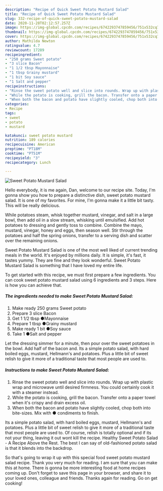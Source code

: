 ```yaml
---
description: "Recipe of Quick Sweet Potato Mustard Salad"
title: "Recipe of Quick Sweet Potato Mustard Salad"
slug: 332-recipe-of-quick-sweet-potato-mustard-salad
date: 2020-11-28T02:12:57.257Z
image: https://img-global.cpcdn.com/recipes/6742293747859456/751x532cq70/sweet-potato-mustard-salad-recipe-main-photo.jpg
thumbnail: https://img-global.cpcdn.com/recipes/6742293747859456/751x532cq70/sweet-potato-mustard-salad-recipe-main-photo.jpg
cover: https://img-global.cpcdn.com/recipes/6742293747859456/751x532cq70/sweet-potato-mustard-salad-recipe-main-photo.jpg
author: Mathilda Newton
ratingvalue: 4.7
reviewcount: 17289
recipeingredient:
- "250 grams Sweet potato"
- "3 slice Bacon"
- "1 1/2 tbsp Mayonnaise"
- "1 tbsp Grainy mustard"
- "1 bit Soy sauce"
- "1 Salt and pepper"
recipeinstructions:
- "Rinse the sweet potato well and slice into rounds. Wrap up with plastic wrap and microwave until desired firmness. You could certainly cook it with a steamer instead."
- "While the potato is cooking, grill the bacon. Transfer onto a paper towel when it&#39;s crispy and drain excess oil."
- "When both the bacon and potato have slightly cooled, chop both into bite-sizes. Mix with ● condiments to finish."
categories:
- Recipe
tags:
- sweet
- potato
- mustard

katakunci: sweet potato mustard 
nutrition: 189 calories
recipecuisine: American
preptime: "PT18M"
cooktime: "PT51M"
recipeyield: "3"
recipecategory: Lunch

---
```



![Sweet Potato Mustard Salad](https://img-global.cpcdn.com/recipes/6742293747859456/751x532cq70/sweet-potato-mustard-salad-recipe-main-photo.jpg)

Hello everybody, it is me again, Dan, welcome to our recipe site. Today, I'm gonna show you how to prepare a distinctive dish, sweet potato mustard salad. It is one of my favorites. For mine, I'm gonna make it a little bit tasty. This will be really delicious.

While potatoes steam, whisk together mustard, vinegar, and salt in a large bowl, then add oil in a slow stream, whisking until emulsified. Add hot potatoes to dressing and gently toss to combine. Combine the mayo, mustard, vinegar, honey and eggs, then season well. Stir through the potatoes and half the spring onions, transfer to a serving dish and scatter over the remaining onions.

Sweet Potato Mustard Salad is one of the most well liked of current trending meals in the world. It's enjoyed by millions daily. It is simple, it's fast, it tastes yummy. They are fine and they look wonderful. Sweet Potato Mustard Salad is something that I have loved my entire life.


To get started with this recipe, we must first prepare a few ingredients. You can cook sweet potato mustard salad using 6 ingredients and 3 steps. Here is how you can achieve that.

<!--inarticleads1-->

##### The ingredients needed to make Sweet Potato Mustard Salad:

1. Make ready 250 grams Sweet potato
1. Prepare 3 slice Bacon
1. Get 1 1/2 tbsp ●Mayonnaise
1. Prepare 1 tbsp ●Grainy mustard
1. Make ready 1 bit ●Soy sauce
1. Take 1 ●Salt and pepper


Let the dressing simmer for a minute, then pour over the sweet potatoes in the bowl. Add half of the bacon and. Its a simple potato salad, with hard boiled eggs, mustard, Hellmann&#39;s and potatoes. Plus a little bit of sweet relish to give it more of a traditional taste that most people are used to. 

<!--inarticleads2-->

##### Instructions to make Sweet Potato Mustard Salad:

1. Rinse the sweet potato well and slice into rounds. Wrap up with plastic wrap and microwave until desired firmness. You could certainly cook it with a steamer instead.
1. While the potato is cooking, grill the bacon. Transfer onto a paper towel when it&#39;s crispy and drain excess oil.
1. When both the bacon and potato have slightly cooled, chop both into bite-sizes. Mix with ● condiments to finish.


Its a simple potato salad, with hard boiled eggs, mustard, Hellmann&#39;s and potatoes. Plus a little bit of sweet relish to give it more of a traditional taste that most people are used to. Of course, relish is totally optional and if its not your thing, leaving it out wont kill the recipe. Healthy Sweet Potato Salad - A Recipe Above the Rest. The best I can say of old-fashioned potato salad is that it blends into the backdrop. 

So that's going to wrap it up with this special food sweet potato mustard salad recipe. Thank you very much for reading. I am sure that you can make this at home. There is gonna be more interesting food at home recipes coming up. Don't forget to save this page in your browser, and share it to your loved ones, colleague and friends. Thanks again for reading. Go on get cooking!
